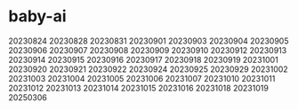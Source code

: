 # baby-ai
20230824
20230828
20230831
20230901
20230903
20230904
20230905
20230906
20230907
20230908
20230909
20230910
20230912
20230913
20230914
20230915
20230916
20230917
20230918
20230919
20231001
20230920
20230921
20230922
20230924
20230925
20230929
20231002
20231003
20231004
20231005
20231006
20231007
20231010
20231011
20231012
20231013
20231014
20231015
20231016
20231018
20231019
20250306
